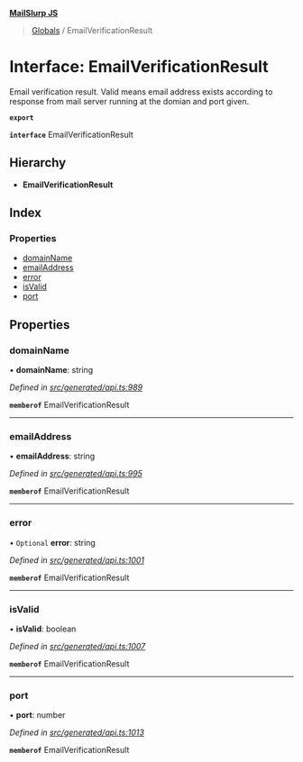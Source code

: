 **[MailSlurp JS](../README.md)**

> [Globals](../README.md) / EmailVerificationResult

# Interface: EmailVerificationResult

Email verification result. Valid means email address exists according to response from mail server running at the domian and port given.

**`export`** 

**`interface`** EmailVerificationResult

## Hierarchy

* **EmailVerificationResult**

## Index

### Properties

* [domainName](emailverificationresult.md#domainname)
* [emailAddress](emailverificationresult.md#emailaddress)
* [error](emailverificationresult.md#error)
* [isValid](emailverificationresult.md#isvalid)
* [port](emailverificationresult.md#port)

## Properties

### domainName

•  **domainName**: string

*Defined in [src/generated/api.ts:989](https://github.com/mailslurp/mailslurp-client/blob/ff09436/src/generated/api.ts#L989)*

**`memberof`** EmailVerificationResult

___

### emailAddress

•  **emailAddress**: string

*Defined in [src/generated/api.ts:995](https://github.com/mailslurp/mailslurp-client/blob/ff09436/src/generated/api.ts#L995)*

**`memberof`** EmailVerificationResult

___

### error

• `Optional` **error**: string

*Defined in [src/generated/api.ts:1001](https://github.com/mailslurp/mailslurp-client/blob/ff09436/src/generated/api.ts#L1001)*

**`memberof`** EmailVerificationResult

___

### isValid

•  **isValid**: boolean

*Defined in [src/generated/api.ts:1007](https://github.com/mailslurp/mailslurp-client/blob/ff09436/src/generated/api.ts#L1007)*

**`memberof`** EmailVerificationResult

___

### port

•  **port**: number

*Defined in [src/generated/api.ts:1013](https://github.com/mailslurp/mailslurp-client/blob/ff09436/src/generated/api.ts#L1013)*

**`memberof`** EmailVerificationResult
